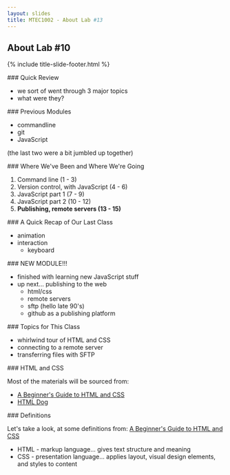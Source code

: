 ```yaml
---
layout: slides
title: MTEC1002 - About Lab #13
---
```


<section markdown="block" class="title-slide">

# About Lab #10

{% include title-slide-footer.html %}
</section>

<section markdown="block">
### Quick Review

* we sort of went through 3 major topics
* what were they?

</section>

<section markdown="block">
### Previous Modules

* commandline
* git
* JavaScript

(the last two were a bit jumbled up together)
</section>

<section markdown="block">
### Where We've Been and Where We're Going


1. Command line (1 - 3)
2. Version control, with JavaScript (4 - 6)
3. JavaScript part 1 (7 - 9)
4. JavaScript part 2 (10 - 12)
5. __Publishing, remote servers (13 - 15)__
</section>

<section markdown="block">
### A Quick Recap of Our Last Class

* animation
* interaction
	* keyboard

</section>

<section markdown="block">
### NEW MODULE!!!

* finished with learning new JavaScript stuff
* up next... publishing to the web
	* html/css
	* remote servers
	* sftp (hello late 90's)
	* github as a publishing platform
</section>

<section markdown="block">
### Topics for This Class

* whirlwind tour of HTML and CSS
* connecting to a remote server
* transferring files with SFTP
</section>

<section markdown="block">
### HTML and CSS

Most of the materials will be sourced from:

* [A Beginner's Guide to HTML and CSS](http://learn.shayhowe.com/html-css/)
* [HTML Dog](http://www.htmldog.com/guides/html/beginner/)
</section>

<section markdown="block">
### Definitions

Let's take a look, at some definitions from:  [A Beginner's Guide to HTML and CSS](http://learn.shayhowe.com/html-css/)

* HTML - markup language... gives text structure and meaning
* CSS - presentation language... applies layout, visual design elements, and styles to content

</section>
